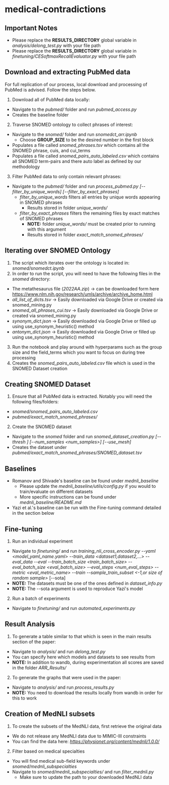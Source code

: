 # medical-contradictions

## Important Notes
- Please replace the **RESULTS_DIRECTORY** global variable in *analysis/delong_test.py* with your file path
- Please replace the **RESULTS_DIRECTORY** global variable in *finetuning/CESoftmaxRecallEvaluator.py* with your file path

## Download and extracting PubMed data
For full replication of our process, local download and processing of PubMed is advised. Follow the steps below.

1. Download all of PubMed data locally:
- Navigate to the *pubmed/* folder and run *pubmed_access.py*
- Creates the baseline folder
2. Traverse SNOMED ontology to collect phrases of interest:
- Navigate to the *snomed/* folder and run *snomedct_arr.ipynb*
    - Choose **GROUP_SIZE** to be the desired number in the first block
- Populates a file called *snomed_phrases.tsv* which contains all the SNOMED phrase, cuis, and cui_terms
- Populates a file called *snomed_pairs_auto_labeled.csv* which contains all SNOMED term-pairs and there auto label as defined by our methodology
3. Filter PubMed data to only contain relevant phrases:
- Navigate to the *pubmed/* folder and run *process_pubmed.py [--filter_by_unique_words] [--filter_by_exact_phrases]*
    - *filter_by_unique_words* filters all entries by unique words appearing in SNOMED phrases
        - Results stored in folder *unique_words/*
    - *filter_by_exact_phrases* filters the remaining files by exact matches of SNOMED phrases
        - **NOTE:** folder *unique_words/* must be created prior to running with this argument
        - Results stored in folder *exact_match_snomed_phrases/*

## Iterating over SNOMED Ontology
1. The script which iterates over the ontology is located in: *snomed/snomedct.ipynb*
2. In order to run the script, you will need to have the following files in the *snomed* directory:
- The metathesaurus file (*2022AA.zip*) -> can be downloaded form here https://www.nlm.nih.gov/research/umls/archive/archive_home.html
- *all_list_of_dicts.tsv* -> Easily downloaded via Google Drive or created via snomed_mining.py
- *snomed_all_phrases_cui.tsv* -> Easily downloaded via Google Drive or created via snomed_mining.py
- *synonym_dict.json* -> Easily downloaded via Google Drive or filled up using use_synonym_heuristic() method
- *antonym_dict.json* -> Easily downloaded via Google Drive or filled up using use_synonym_heuristic() method
3. Run the notebook and play around with hyperparams such as the group size and the field_terms which you want to focus on during tree processing
4. Creates the *snomed_pairs_auto_labeled.csv* file which is used in the SNOMED Dataset creation

## Creating SNOMED Dataset
1. Ensure that all PubMed data is extracted. Notably you will need the following files/folders:
- *snomed/snomed_pairs_auto_labeled.csv*
- *pubmed/exact_match_snomed_phrases/*
2. Create the SNOMED dataset
- Navigate to the *snomed* folder and run *snomed_dataset_creation.py [--thresh <thresh>] [--num_samples <num_samples>] [--use_mesh]*
- Creates the dataset under *pubmed/exact_match_snomed_phrases/SNOMED_dataset.tsv*

## Baselines
- Romanov and Shivade's baseline can be found under *mednli_baseline*
  - Please update the *mednli_baseline/utils/config.py* if you would to train/evaluate on different datasets
  - More specific instructions can be found under *mednli_baseline/README.md*
- Yazi et al.'s baseline can be run with the Fine-tuning command detailed in the section below

## Fine-tuning
1. Run an individual experiment
- Navigate to *finetuning/* and run *training_nli_cross_encoder.py --yaml <model_yaml_name.yaml> --train_data <dataset1,dataset2,...> --eval_data <dataset1> --eval --train_batch_size <train_batch_size> --eval_batch_size <eval_batch_size> --eval_steps <num_eval_steps> --metric <eval_metric_name> --train --sample_train_subset <-1,or size of random sample>* [--sota]
- **NOTE:** The datasets must be one of the ones defined in *dataset_info.py*
- **NOTE:** The --sota argument is used to reproduce Yazi's model
2. Run a batch of experiments
- Navigate to *finetuning/* and run *automated_experiments.py*

## Result Analysis
1. To generate a table similar to that which is seen in the main results section of the paper:
- Navigate to *analysis/* and run *delong_test.py*
- You can specify here which models and datasets to see results from
- **NOTE:** In addition to wandb, during experimentation all scores are saved in the folder *ARR_Results/*
2. To generate the graphs that were used in the paper:
- Navigate to *analysis/* and run *process_results.py*
- **NOTE:** You need to download the results locally from wandb in order for this to work

## Creation of MedNLI subsets
1. To create the subsets of the MedNLI data, first retrieve the original data
- We do not release any MedNLI data due to MIMIC-III constraints
- You can find the data here: *https://physionet.org/content/mednli/1.0.0/*
2. Filter based on medical specialties
- You will find medical sub-field keywords under *snomed/mednli_subspecialties*
- Navigate to *snomed/mednli_subspecialties/* and run *filter_mednli.py*
    - Make sure to update the path to your downloaded MedNLI data
